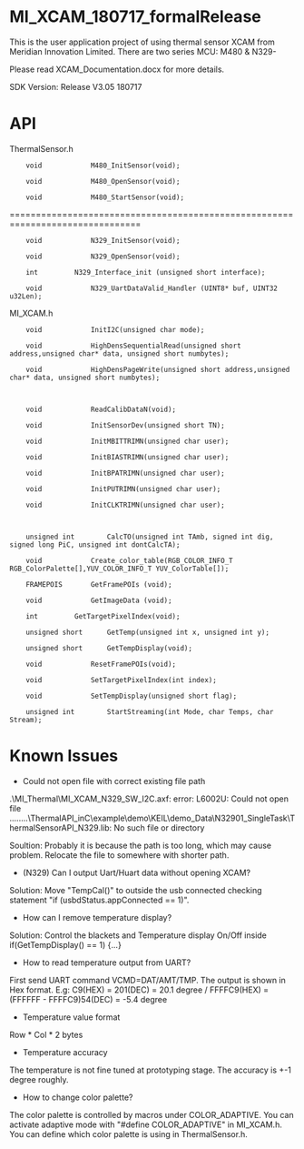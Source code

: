 # MI_XCAM_180717_formalRelease

This is the user application project of using thermal sensor XCAM from Meridian Innovation Limited.
There are two series MCU: M480 & N329-

Please read XCAM_Documentation.docx for more details.

SDK Version: Release V3.05 180717

# API

ThermalSensor.h

		void			M480_InitSensor(void);

		void			M480_OpenSensor(void);

		void			M480_StartSensor(void);

===============================================================================

		void			N329_InitSensor(void);

		void			N329_OpenSensor(void);

		int			N329_Interface_init (unsigned short interface);

		void			N329_UartDataValid_Handler (UINT8* buf, UINT32 u32Len);

MI_XCAM.h

		void 			InitI2C(unsigned char mode);

		void 			HighDensSequentialRead(unsigned short address,unsigned char* data, unsigned short numbytes);

		void 			HighDensPageWrite(unsigned short address,unsigned char* data, unsigned short numbytes);



		void 			ReadCalibDataN(void);

		void			InitSensorDev(unsigned short TN);

		void 			InitMBITTRIMN(unsigned char user);

		void 			InitBIASTRIMN(unsigned char user);

		void 			InitBPATRIMN(unsigned char user);

		void 			InitPUTRIMN(unsigned char user);

		void 			InitCLKTRIMN(unsigned char user);



		unsigned int 		CalcTO(unsigned int TAmb, signed int dig, signed long PiC, unsigned int dontCalcTA);

		void 			Create_color_table(RGB_COLOR_INFO_T RGB_ColorPalette[],YUV_COLOR_INFO_T YUV_ColorTable[]);

		FRAMEPOIS 		GetFramePOIs (void);

		void 			GetImageData (void);

		int			GetTargetPixelIndex(void);

		unsigned short		GetTemp(unsigned int x, unsigned int y);

		unsigned short		GetTempDisplay(void);

		void 			ResetFramePOIs(void);

		void			SetTargetPixelIndex(int index);

		void			SetTempDisplay(unsigned short flag);

		unsigned int		StartStreaming(int Mode, char Temps, char Stream);

		
# Known Issues

-	Could not open file with correct existing file path

.\MI_Thermal\MI_XCAM_N329_SW_I2C.axf: error: L6002U: Could not open file ..\..\..\..\ThermalAPI_inC\example\demo\KEIL\demo_Data\N32901_SingleTask\ThermalSensorAPI_N329.lib: No such file or directory

Soultion: Probably it is because the path is too long, which may cause problem. Relocate the file to somewhere with shorter path.

-	(N329) Can I output Uart/Huart data without opening XCAM?

Solution: Move "TempCal()" to outside the usb connected checking statement "if (usbdStatus.appConnected == 1)".

-	How can I remove temperature display?
	
Solution: Control the blackets and Temperature display On/Off inside if(GetTempDisplay() == 1) {...}

-	How to read temperature output from UART?
	
First send UART command VCMD=DAT/AMT/TMP. The output is shown in Hex format. E.g: C9(HEX) = 201(DEC) = 20.1 degree / FFFFC9(HEX) = (FFFFFF - FFFFC9)54(DEC) = -5.4 degree

-	Temperature value format

Row * Col * 2 bytes

-	Temperature accuracy

The temperature is not fine tuned at prototyping stage. The accuracy is +-1 degree roughly.

-	How to change color palette?

The color palette is controlled by macros under COLOR_ADAPTIVE.  You can activate adaptive mode with "#define COLOR_ADAPTIVE" in MI_XCAM.h. You can define which color palette is using in ThermalSensor.h.

